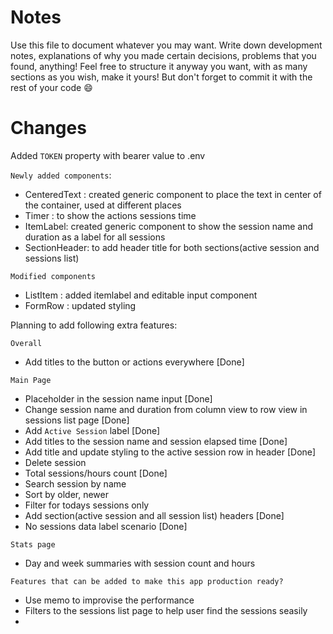 # Notes

Use this file to document whatever you may want.
Write down development notes, explanations of why you made certain decisions, problems that you found, anything!
Feel free to structure it anyway you want, with as many sections as you wish, make it yours!
But don't forget to commit it with the rest of your code 😄

# Changes

Added `TOKEN` property with bearer value to .env

`Newly added components`:

- CenteredText : created generic component to place the text in center of the container, used at different places
- Timer : to show the actions sessions time
- ItemLabel: created generic component to show the session name and duration as a label for all sessions
- SectionHeader: to add header title for both sections(active session and sessions list)


`Modified components`
- ListItem : added itemlabel and editable input component 
- FormRow : updated styling



Planning to add following extra features:

`Overall`

- Add titles to the button or actions everywhere [Done]

`Main Page`

- Placeholder in the session name input [Done]
- Change session name and duration from column view to row view in sessions list page [Done]
- Add `Active Session` label [Done]
- Add titles to the session name and session elapsed time [Done]
- Add title and update styling to the active session row in header [Done]
- Delete session
- Total sessions/hours count [Done]
- Search session by name
- Sort by older, newer
- Filter for todays sessions only
- Add section(active session and all session list) headers [Done]
- No sessions data label scenario [Done]

`Stats page`

- Day and week summaries with session count and hours


`Features that can be added to make this app production ready?`
- Use memo to improvise the performance
- Filters to the sessions list page to help user find the sessions seasily
- 
